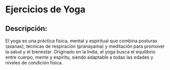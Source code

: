 # Ejercicios de Yoga

## Descripción: 
El yoga es una práctica física, mental y espiritual que combina posturas (asanas), técnicas de respiración (pranayama) y meditación para promover la salud y el bienestar. Originado en la India, el yoga busca el equilibrio entre cuerpo, mente y espíritu, siendo adaptable a todas las edades y niveles de condición física.

